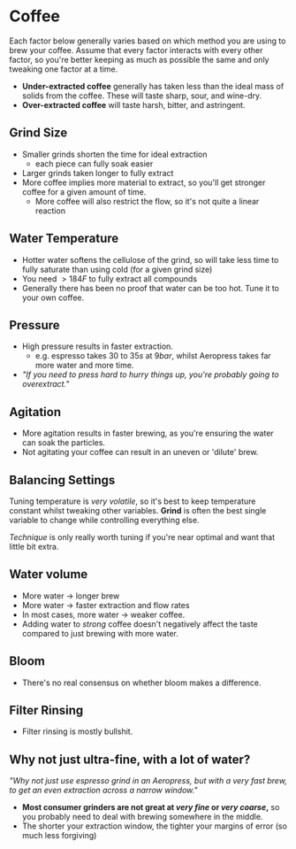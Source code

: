 # Coffee

Each factor below generally varies based on which method you are using to brew your coffee. Assume that every factor interacts with every other factor, so you're better keeping as much as possible the same and only tweaking one factor at a time.

-   **Under-extracted coffee** generally has taken less than the ideal mass of solids from the coffee. These will taste sharp, sour, and wine-dry.
-   **Over-extracted coffee** will taste harsh, bitter, and astringent.

## Grind Size

-   Smaller grinds shorten the time for ideal extraction
    -   each piece can fully soak easier
-   Larger grinds taken longer to fully extract
-   More coffee implies more material to extract, so you'll get stronger coffee for a given amount of time.
    -   More coffee will also restrict the flow, so it's not quite a linear reaction

## Water Temperature

-   Hotter water softens the cellulose of the grind, so will take less time to fully saturate than using cold (for a given grind size)
-   You need $>184F$ to fully extract all compounds
-   Generally there has been no proof that water can be too hot. Tune it to your own coffee.

## Pressure

-   High pressure results in faster extraction.
    -   e.g. espresso takes $30$ to $35s$ at $9bar$, whilst Aeropress takes far more water and more time.
-   *"If you need to press hard to hurry things up, you're probably going to overextract."*

## Agitation

-   More agitation results in faster brewing, as you're ensuring the water can soak the particles.
-   Not agitating your coffee can result in an uneven or 'dilute' brew.

## Balancing Settings

Tuning temperature is *very volatile*, so it's best to keep temperature constant whilst tweaking other variables. **Grind** is often the best single variable to change while controlling everything else.

*Technique* is only really worth tuning if you're near optimal and want that little bit extra.

## Water volume

-   More water → longer brew
-   More water → faster extraction and flow rates
-   In most cases, more water → weaker coffee.
-   Adding water to *strong* coffee doesn't negatively affect the taste compared to just brewing with more water.

## Bloom

-   There's no real consensus on whether bloom makes a difference.

## Filter Rinsing

-   Filter rinsing is mostly bullshit.

## Why not just ultra-fine, with a lot of water?

*"Why not just use espresso grind in an Aeropress, but with a very fast brew, to get an even extraction across a narrow window."*

-   **Most consumer grinders are not great at *very fine* or *very coarse*,** so you probably need to deal with brewing somewhere in the middle.
-   The shorter your extraction window, the tighter your margins of error (so much less forgiving)
